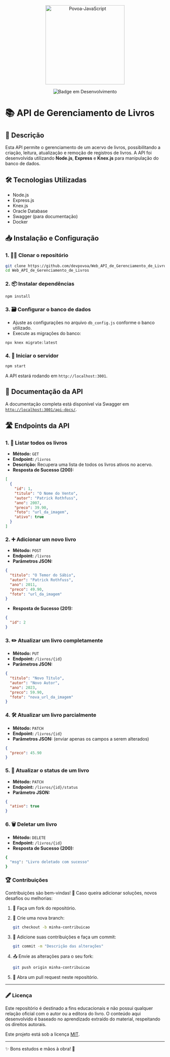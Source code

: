 <div align="center">
<img align="center" alt="Povoa-JavaScript" height="250" width="250" src="https://cdn.jsdelivr.net/gh/devicons/devicon@latest/icons/javascript/javascript-original.svg"/>
  
​![Badge em Desenvolvimento](http://img.shields.io/static/v1?label=STATUS&message=EM%20DESENVOLVIMENTO&color=GREEN&style=for-the-badge)
</div>

# 📚 API de Gerenciamento de Livros

## 📝 Descrição

Esta API permite o gerenciamento de um acervo de livros, possibilitando a criação, leitura, atualização e remoção de registros de livros. A API foi desenvolvida utilizando **Node.js**, **Express** e **Knex.js** para manipulação do banco de dados.

## 🛠️ Tecnologias Utilizadas

- Node.js
- Express.js
- Knex.js
- Oracle Database
- Swagger (para documentação)
- Docker

## 📥 Instalação e Configuração

### 1. 🧑‍💻 Clonar o repositório

```bash
git clone https://github.com/devpovoa/Web_API_de_Gerenciamento_de_Livros.git
cd Web_API_de_Gerenciamento_de_Livros
```

### 2. 📦 Instalar dependências

```bash
npm install
```

### 3. 🗃️ Configurar o banco de dados

- Ajuste as configurações no arquivo `db_config.js` conforme o banco utilizado.
- Execute as migrações do banco:

```bash
npx knex migrate:latest
```

### 4. 🚀 Iniciar o servidor

```bash
npm start
```

A API estará rodando em `http://localhost:3001`.

## 📖 Documentação da API

A documentação completa está disponível via Swagger em [`http://localhost:3001/api-docs/`](http://localhost:3001/api-docs/).

## 🛣️ Endpoints da API

### **1. 📜 Listar todos os livros**

- **Método:** `GET`
- **Endpoint:** `/livros`
- **Descrição:** Recupera uma lista de todos os livros ativos no acervo.
- **Resposta de Sucesso (200):**

```json
[
  {
    "id": 1,
    "titulo": "O Nome do Vento",
    "autor": "Patrick Rothfuss",
    "ano": 2007,
    "preco": 39.90,
    "foto": "url_da_imagem",
    "ativo": true
  }
]
```

### **2. ➕ Adicionar um novo livro**

- **Método:** `POST`
- **Endpoint:** `/livros`
- **Parâmetros JSON:**

```json
{
  "titulo": "O Temor do Sábio",
  "autor": "Patrick Rothfuss",
  "ano": 2011,
  "preco": 49.90,
  "foto": "url_da_imagem"
}
```

- **Resposta de Sucesso (201):**

```json
{
  "id": 2
}
```

### **3. ✏️ Atualizar um livro completamente**

- **Método:** `PUT`
- **Endpoint:** `/livros/{id}`
- **Parâmetros JSON:**

```json
{
  "titulo": "Novo Título",
  "autor": "Novo Autor",
  "ano": 2023,
  "preco": 59.90,
  "foto": "nova_url_da_imagem"
}
```

### **4. 🛠️ Atualizar um livro parcialmente**

- **Método:** `PATCH`
- **Endpoint:** `/livros/{id}`
- **Parâmetros JSON:** (enviar apenas os campos a serem alterados)

```json
{
  "preco": 45.90
}
```

### **5. 🔄 Atualizar o status de um livro**

- **Método:** `PATCH`
- **Endpoint:** `/livros/{id}/status`
- **Parâmetro JSON:**

```json
{
  "ativo": true
}
```

### **6. 🗑️ Deletar um livro**

- **Método:** `DELETE`
- **Endpoint:** `/livros/{id}`
- **Resposta de Sucesso (200):**

```bash
{
  "msg": "Livro deletado com sucesso"
}
```

### 🏆 **Contribuições**

Contribuições são bem-vindas! 🎉 Caso queira adicionar soluções, novos desafios ou melhorias:

1. 🍴 Faça um fork do repositório.

2. 🌿 Crie uma nova branch:

   ```bash
   git checkout -b minha-contribuicao
   ```

3. 📝 Adicione suas contribuições e faça um commit:

   ```bash
   git commit -m "Descrição das alterações"
   ```

4. 📤 Envie as alterações para o seu fork:

   ```bash
   git push origin minha-contribuicao
   ```

5. 🔀 Abra um pull request neste repositório.

------

### 🖋️ **Licença**

Este repositório é destinado a fins educacionais e não possui qualquer relação oficial com o autor ou a editora do livro. O conteúdo aqui desenvolvido é baseado no aprendizado extraído do material, respeitando os direitos autorais.

Este projeto está sob a licença [MIT](LICENSE).

------

✨ Bons estudos e mãos à obra! 🚀
